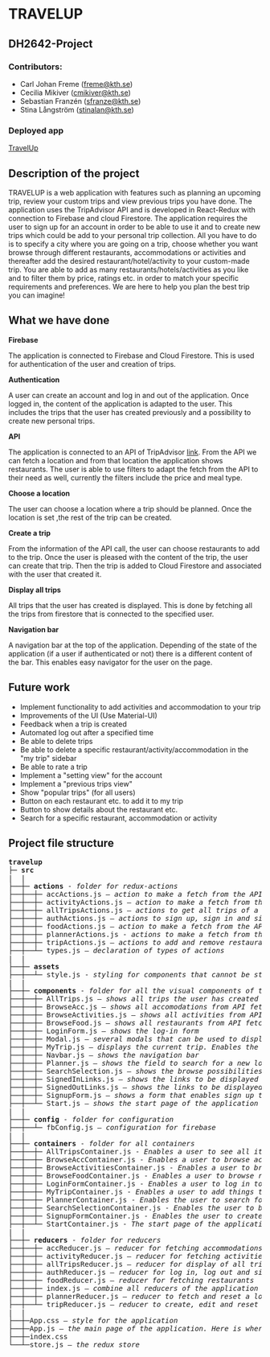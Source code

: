 # TRAVELUP

## DH2642-Project

### Contributors:

* Carl Johan Freme (freme@kth.se)
* Cecilia Mikiver (cmikiver@kth.se)
* Sebastian Franzén (sfranze@kth.se)
* Stina Långström (stinalan@kth.se)

### Deployed app
[TravelUp](https://travelup-2fcd0.web.app/)

## Description of the project
TRAVELUP is a web application with features such as planning an upcoming trip, review your custom trips and view previous trips you have done. The application uses the TripAdvisor API and is developed in React-Redux with connection to Firebase and cloud Firestore. The application requires the user to sign up for an account in order to be able to use it and to create new trips which could be add to your personal trip collection. All you have to do is to specify a city where you are going on a trip, choose whether you want browse through different restaurants, accommodations or activities and thereafter add the desired restaurant/hotel/activity to your custom-made trip. You are able to add as many restaurants/hotels/activities as you like and to filter them by price, ratings etc. in order to match your specific requirements and preferences. We are here to help you plan the best trip you can imagine!

## What we have done

**Firebase**

The application is connected to Firebase and Cloud Firestore. This is used for authentication of the user and creation of trips.


**Authentication**

A user can create an account and log in and out of the application. Once logged in, the content of the application is adapted to the user. This includes the trips that the user has created previously and a possibility to create new personal trips.


**API**

The application is connected to an API of TripAdvisor [link](https://rapidapi.com/apidojo/api/tripadvisor1/details?fbclid=IwAR05QjbZPHZCQecy0d58nhEFwCk_gh7uu8JMXMtuPlHP7gjsxdXLF1kQVAk). From the API we can fetch a location and from that location the application shows restaurants. The user is able to use filters to adapt the fetch from the API to their need as well, currently the filters include the price and meal type.


**Choose a location**

The user can choose a location where a trip should be planned. Once the location is set ,the rest of the trip can be created.


**Create a trip**

From the information of the API call, the user can choose restaurants to add to the trip. Once the user is pleased with the content of the trip, the user can create that trip. Then the trip is added to Cloud Firestore and associated with the user that created it.


**Display all trips**

All trips that the user has created is displayed. This is done by fetching all the trips from firestore that is connected to the specified user.


**Navigation bar**

A navigation bar at the top of the application. Depending of the state of the application (if a user if authenticated or not) there is a different content of the bar. This enables easy navigator for the user on the page.


## Future work

* Implement functionality to add activities and accommodation to your trip
* Improvements of the UI (Use Material-UI)
* Feedback when a trip is created
* Automated log out after a specified time
* Be able to delete trips
* Be able to delete a specific restaurant/activity/accommodation in the "my trip" sidebar
* Be able to rate a trip
* Implement a "setting view" for the account
* Implement a "previous trips view"
* Show "popular trips" (for all users)
* Button on each restaurant etc. to add it to my trip
* Button to show details about the restaurant etc.
* Search for a specific restaurant, accommodation or activity


## Project file structure
<pre>
<b>travelup</b>
├─ <b>src</b>
|  |
├──┼─ <b>actions</b> - <i>folder for redux-actions</i>
├──┼──┼─ accActions.js – <i>action to make a fetch from the API to get accommodations</i>
├──┼──┼─ activityActions.js – <i>action to make a fetch from the API to get activities</i>
├──┼──┼─ allTripsActions.js – <i>actions to get all trips of a user from Cloud Firestore</i>
├──┼──┼─ authActions.js – <i>actions to sign up, sign in and sign out for a user</i>
├──┼──┼─ foodActions.js – <i>action to make a fetch from the API to get restaurants</i>
├──┼──┼─ plannerActions.js - <i>actions to make a fetch from the API to get location id from the wanted location or reset the location</i>
├──┼──┼─ tripActions.js – <i>actions to add and remove restaurants, activities and accommodations to/from the trip and a action to add the entire trip to the database. There is also an action to reset the trip</i>
├──┼──┴─ types.js – <i>declaration of types of actions</i>
|  |
├──┼─ <b>assets</b>
├──┼──┴─ style.js - <i>styling for components that cannot be styled in the css</i>
|  |
├──┼─ <b>components</b> - <i>folder for all the visual components of the project, views</i>
├──┼──┼─ AllTrips.js – <i>shows all trips the user has created</i>
├──┼──┼─ BrowseAcc.js – <i>shows all accomodations from API fetch, together with filter options</i>
├──┼──┼─ BrowseActivities.js – <i>shows all activities from API fetch, together with filter options</i>
├──┼──┼─ BrowseFood.js – <i>shows all restaurants from API fetch, together with filter options</i>
├──┼──┼─ LoginForm.js – <i>shows the log-in form</i>
├──┼──┼─ Modal.js – <i>several modals that can be used to display information about a restaurant etc. or pop-up messages for the user</i>
├──┼──┼─ MyTrip.js – <i>displays the current trip. Enables the creation of the trip if the "add trip"-button is clicked and resets the trip is the "discard"-button is clicked</i>
├──┼──┼─ Navbar.js – <i>shows the navigation bar</i>
├──┼──┼─ Planner.js – <i>shows the field to search for a new location</i>
├──┼──┼─ SearchSelection.js – <i>shows the browse possibilities</i>
├──┼──┼─ SignedInLinks.js – <i>shows the links to be displayed when user is sign in</i>
├──┼──┼─ SignedOutLinks.js – <i>shows the links to be displayed when user is signed out</i>
├──┼──┼─ SignupForm.js – <i>shows a form that enables sign up to the application</i>
├──┼──┴─ Start.js – <i>shows the start page of the application</i>
|  |
├──┼─ <b>config</b> - <i>folder for configuration</i>
├──┼──┴─ fbConfig.js – <i>configuration for firebase</i>
|  |
├──┼─ <b>containers</b> - <i>folder for all containers</i>
├──┼──┼─ AllTripsContainer.js - <i>Enables a user to see all its trip. Those are fetched from firebase. The user can also delete a trip or edit it.</i>
├──┼──┼─ BrowseAccContainer.js - <i>Enables a user to browse accommodations from the API</i>
├──┼──┼─ BrowseActivitiesContainer.js - <i>Enables a user to browse activities from the API</i>
├──┼──┼─ BrowseFoodContainer.js - <i>Enables a user to browse restaurants from the API</i>
├──┼──┼─ LoginFormContainer.js - <i>Enables a user to log in to the application and by that get persionalized information on the site</i>
├──┼──┼─ MyTripContainer.js - <i>Enables a user to add things to a trip and save it in a database</i>
├──┼──┼─ PlannerContainer.js - <i>Enables the user to search for locations from the API</i>
├──┼──┼─ SearchSelectionContainer.js - <i>Enables the user to browse on different thing to add to its trip (restaurants, accommodations and activities)</i>
├──┼──┼─ SignupFormContainer.js - <i>Enables the user to create an account to the application</i>
├──┼──┴─ StartContainer.js - <i>The start page of the application where a user can log in or sign up. If user is signed in it redirects to planner.</i>
|  |
├──┼─ <b>reducers</b> - <i>folder for reducers </i>
├──┼──┼─ accReducer.js – <i>reducer for fetching accommodations</i>
├──┼──┼─ activityReducer.js – <i>reducer for fetching activities</i>
├──┼──┼─ allTripsReducer.js – <i>reducer for display of all trips of a user, done by fetching from the database</i>
├──┼──┼─ authReducer.js – <i>reducer for log in, log out and sign up</i>
├──┼──┼─ foodReducer.js – <i>reducer for fetching restaurants</i>
├──┼──┼─ index.js – <i>combine all reducers of the application</i>
├──┼──┼─ plannerReducer.js – <i>reducer to fetch and reset a location</i>
├──┼──┴─ tripReducer.js – <i>reducer to create, edit and reset a trip</i>
|  |
├──┼─App.css – <i>style for the application</i>
├──┼─App.js – <i>the main page of the application. Here is where the routing occurs</i>
├──┼─index.css
└──┴─store.js – <i>the redux store</i>
</pre>
